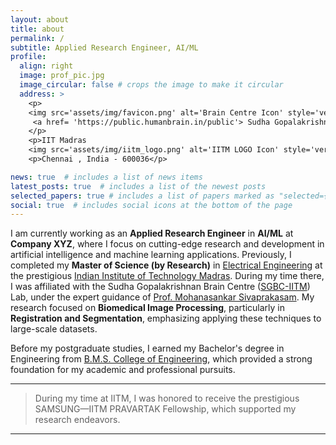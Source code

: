 ```yaml
---
layout: about
title: about
permalink: /
subtitle: Applied Research Engineer, AI/ML
profile:
  align: right
  image: prof_pic.jpg
  image_circular: false # crops the image to make it circular
  address: >
    <p>
    <img src='assets/img/favicon.png' alt='Brain Centre Icon' style='vertical-align: middle; width: 30px; height: 30px;' />
     <a href= 'https://public.humanbrain.in/public'> Sudha Gopalakrishnan Brain Centre </a> 
    </p>
    <p>IIT Madras 
    <img src='assets/img/iitm_logo.png' alt='IITM LOGO Icon' style='vertical-align: middle; width: 30px; height: 30px;' /></p>
    <p>Chennai , India - 600036</p>

news: true  # includes a list of news items
latest_posts: true  # includes a list of the newest posts
selected_papers: true # includes a list of papers marked as "selected={true}"
social: true  # includes social icons at the bottom of the page
---
```


I am currently working as an **Applied Research Engineer** in **AI/ML** at **Company XYZ**, where I focus on cutting-edge research and development in artificial intelligence and machine learning applications. Previously, I completed my **Master of Science (by Research)** in [Electrical Engineering](https://www.ee.iitm.ac.in/) at the prestigious [Indian Institute of Technology Madras](https://www.iitm.ac.in/). During my time there, I was affiliated with the Sudha Gopalakrishnan Brain Centre ([SGBC-IITM](https://public.humanbrain.in/public/)) Lab, under the expert guidance of [Prof. Mohanasankar Sivaprakasam](https://www.ee.iitm.ac.in/mohan/). My research focused on **Biomedical Image Processing**, particularly in **Registration and Segmentation**, emphasizing applying these techniques to large-scale datasets.

Before my postgraduate studies, I earned my Bachelor's degree in Engineering from [B.M.S. College of Engineering](https://www.bmsce.ac.in/), which provided a strong foundation for my academic and professional pursuits.

---
> During my time at IITM, I was honored to receive the prestigious SAMSUNG—IITM PRAVARTAK Fellowship, which supported my research endeavors.
---
